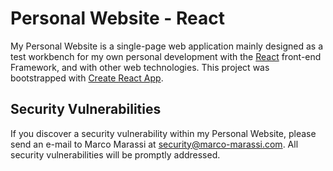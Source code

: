 # Personal Website - React

My Personal Website is a single-page web application mainly designed as a test workbench for my own personal development with the [React](https://reactjs.org/) front-end Framework, and with other web technologies.
This project was bootstrapped with [Create React App](https://github.com/facebookincubator/create-react-app).

## Security Vulnerabilities

If you discover a security vulnerability within my Personal Website, please send an e-mail to Marco Marassi at security@marco-marassi.com. All security vulnerabilities will be promptly addressed.
